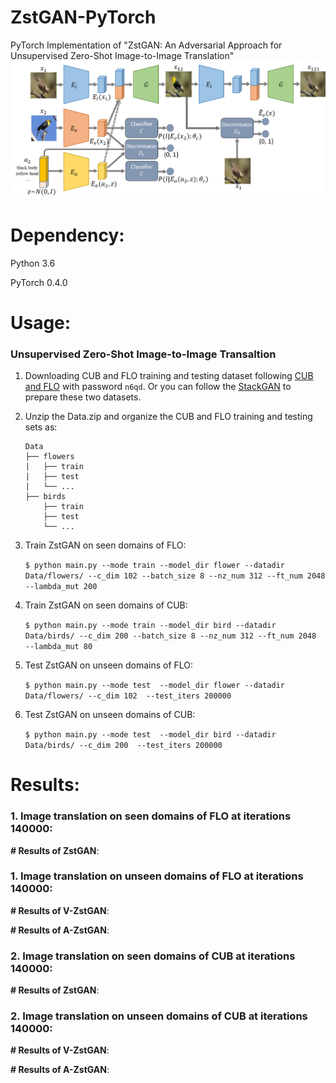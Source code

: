# ZstGAN-PyTorch
PyTorch Implementation of "ZstGAN: An Adversarial Approach for Unsupervised Zero-Shot Image-to-Image Translation"
<img src="examples/framework.png" />
# Dependency:
Python 3.6

PyTorch 0.4.0

# Usage:
### Unsupervised Zero-Shot Image-to-Image Transaltion
1. Downloading CUB and FLO training and testing dataset following [CUB and FLO](https://pan.baidu.com/s/1m4a4PFpjFNMNLIdE8TlYAQ) with password `n6qd`. Or you can follow the [StackGAN](https://github.com/hanzhanggit/StackGAN) to prepare these two datasets.

2. Unzip the Data.zip and organize the CUB and FLO training and testing sets as:

       Data
       ├── flowers
       |   ├── train
       |   ├── test
       |   └── ...
       ├── birds
           ├── train
           ├── test
           └── ...
    
3. Train ZstGAN on seen domains of FLO:

   `$ python main.py --mode train --model_dir flower --datadir Data/flowers/ --c_dim 102 --batch_size 8 --nz_num 312 --ft_num 2048 --lambda_mut 200`
4. Train ZstGAN on seen domains of CUB:

   `$ python main.py --mode train --model_dir bird --datadir Data/birds/ --c_dim 200 --batch_size 8 --nz_num 312 --ft_num 2048  --lambda_mut 80`
5. Test ZstGAN on unseen domains of FLO: 

   `$ python main.py --mode test  --model_dir flower --datadir Data/flowers/ --c_dim 102  --test_iters 200000`
6. Test ZstGAN on unseen domains of CUB: 

   `$ python main.py --mode test  --model_dir bird --datadir Data/birds/ --c_dim 200  --test_iters 200000`
 # Results:
 ### 1. Image translation on seen domains of FLO at iterations 140000:
  **# Results of ZstGAN**:
  
 ### 1. Image translation on unseen domains of FLO at iterations 140000:
  **# Results of V-ZstGAN**:
  
  **# Results of A-ZstGAN**:
 ### 2. Image translation on seen domains of CUB at iterations 140000:
  **# Results of ZstGAN**:

 ### 2. Image translation on unseen domains of CUB at iterations 140000:
  **# Results of V-ZstGAN**:
  
  **# Results of A-ZstGAN**:
